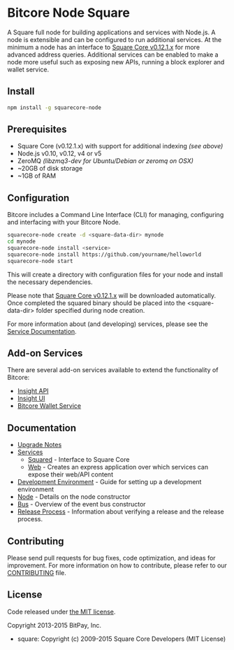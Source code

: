 Bitcore Node Square
============

A Square full node for building applications and services with Node.js. A node is extensible and can be configured to run additional services. At the minimum a node has an interface to [Square Core v0.12.1.x](https://github.com/squarepay/square/tree/v0.12.1.x) for more advanced address queries. Additional services can be enabled to make a node more useful such as exposing new APIs, running a block explorer and wallet service.

## Install

```bash
npm install -g squarecore-node
```

## Prerequisites

- Square Core (v0.12.1.x) with support for additional indexing *(see above)*
- Node.js v0.10, v0.12, v4 or v5
- ZeroMQ *(libzmq3-dev for Ubuntu/Debian or zeromq on OSX)*
- ~20GB of disk storage
- ~1GB of RAM

## Configuration

Bitcore includes a Command Line Interface (CLI) for managing, configuring and interfacing with your Bitcore Node.

```bash
squarecore-node create -d <square-data-dir> mynode
cd mynode
squarecore-node install <service>
squarecore-node install https://github.com/yourname/helloworld
squarecore-node start
```

This will create a directory with configuration files for your node and install the necessary dependencies.

Please note that [Square Core v0.12.1.x](https://github.com/squarepay/square/tree/v0.12.1.x) will be downloaded automatically. Once completed the squared binary should be placed into the &lt;square-data-dir&gt; folder specified during node creation.

For more information about (and developing) services, please see the [Service Documentation](docs/services.md).

## Add-on Services

There are several add-on services available to extend the functionality of Bitcore:

- [Insight API](https://github.com/squarepay/insight-api-square/tree/master)
- [Insight UI](https://github.com/squarepay/insight-ui-square/tree/master)
- [Bitcore Wallet Service](https://github.com/squarepay/squarecore-wallet-service/tree/master)

## Documentation

- [Upgrade Notes](docs/upgrade.md)
- [Services](docs/services.md)
  - [Squared](docs/services/squared.md) - Interface to Square Core
  - [Web](docs/services/web.md) - Creates an express application over which services can expose their web/API content
- [Development Environment](docs/development.md) - Guide for setting up a development environment
- [Node](docs/node.md) - Details on the node constructor
- [Bus](docs/bus.md) - Overview of the event bus constructor
- [Release Process](docs/release.md) - Information about verifying a release and the release process.

## Contributing

Please send pull requests for bug fixes, code optimization, and ideas for improvement. For more information on how to contribute, please refer to our [CONTRIBUTING](https://github.com/bitpay/squarecore/blob/master/CONTRIBUTING.md) file.

## License

Code released under [the MIT license](https://github.com/bitpay/squarecore-node/blob/master/LICENSE).

Copyright 2013-2015 BitPay, Inc.

- square: Copyright (c) 2009-2015 Square Core Developers (MIT License)
